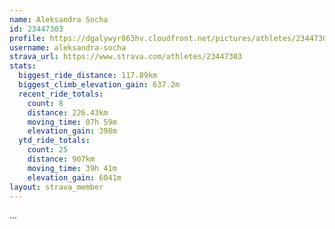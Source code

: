 ```yaml
---
name: Aleksandra Socha
id: 23447303
profile: https://dgalywyr863hv.cloudfront.net/pictures/athletes/23447303/14745546/4/large.jpg
username: aleksandra-socha
strava_url: https://www.strava.com/athletes/23447303
stats:
  biggest_ride_distance: 117.89km
  biggest_climb_elevation_gain: 637.2m
  recent_ride_totals:
    count: 8
    distance: 226.43km
    moving_time: 07h 59m
    elevation_gain: 398m
  ytd_ride_totals:
    count: 25
    distance: 907km
    moving_time: 39h 41m
    elevation_gain: 6041m
layout: strava_member
--- 
```

...

